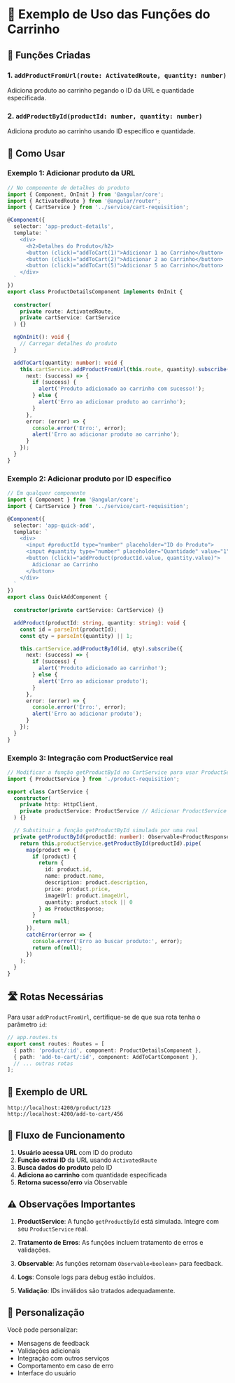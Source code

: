 # 📝 Exemplo de Uso das Funções do Carrinho

## 🎯 Funções Criadas

### 1. `addProductFromUrl(route: ActivatedRoute, quantity: number)`
Adiciona produto ao carrinho pegando o ID da URL e quantidade especificada.

### 2. `addProductById(productId: number, quantity: number)`
Adiciona produto ao carrinho usando ID específico e quantidade.

## 🔧 Como Usar

### Exemplo 1: Adicionar produto da URL

```typescript
// No componente de detalhes do produto
import { Component, OnInit } from '@angular/core';
import { ActivatedRoute } from '@angular/router';
import { CartService } from '../service/cart-requisition';

@Component({
  selector: 'app-product-details',
  template: `
    <div>
      <h2>Detalhes do Produto</h2>
      <button (click)="addToCart(1)">Adicionar 1 ao Carrinho</button>
      <button (click)="addToCart(2)">Adicionar 2 ao Carrinho</button>
      <button (click)="addToCart(5)">Adicionar 5 ao Carrinho</button>
    </div>
  `
})
export class ProductDetailsComponent implements OnInit {
  
  constructor(
    private route: ActivatedRoute,
    private cartService: CartService
  ) {}

  ngOnInit(): void {
    // Carregar detalhes do produto
  }

  addToCart(quantity: number): void {
    this.cartService.addProductFromUrl(this.route, quantity).subscribe({
      next: (success) => {
        if (success) {
          alert('Produto adicionado ao carrinho com sucesso!');
        } else {
          alert('Erro ao adicionar produto ao carrinho');
        }
      },
      error: (error) => {
        console.error('Erro:', error);
        alert('Erro ao adicionar produto ao carrinho');
      }
    });
  }
}
```

### Exemplo 2: Adicionar produto por ID específico

```typescript
// Em qualquer componente
import { Component } from '@angular/core';
import { CartService } from '../service/cart-requisition';

@Component({
  selector: 'app-quick-add',
  template: `
    <div>
      <input #productId type="number" placeholder="ID do Produto">
      <input #quantity type="number" placeholder="Quantidade" value="1">
      <button (click)="addProduct(productId.value, quantity.value)">
        Adicionar ao Carrinho
      </button>
    </div>
  `
})
export class QuickAddComponent {
  
  constructor(private cartService: CartService) {}

  addProduct(productId: string, quantity: string): void {
    const id = parseInt(productId);
    const qty = parseInt(quantity) || 1;

    this.cartService.addProductById(id, qty).subscribe({
      next: (success) => {
        if (success) {
          alert('Produto adicionado ao carrinho!');
        } else {
          alert('Erro ao adicionar produto');
        }
      },
      error: (error) => {
        console.error('Erro:', error);
        alert('Erro ao adicionar produto');
      }
    });
  }
}
```

### Exemplo 3: Integração com ProductService real

```typescript
// Modificar a função getProductById no CartService para usar ProductService real
import { ProductService } from './product-requisition';

export class CartService {
  constructor(
    private http: HttpClient,
    private productService: ProductService // Adicionar ProductService
  ) {}

  // Substituir a função getProductById simulada por uma real
  private getProductById(productId: number): Observable<ProductResponse | null> {
    return this.productService.getProductById(productId).pipe(
      map(product => {
        if (product) {
          return {
            id: product.id,
            name: product.name,
            description: product.description,
            price: product.price,
            imageUrl: product.imageUrl,
            quantity: product.stock || 0
          } as ProductResponse;
        }
        return null;
      }),
      catchError(error => {
        console.error('Erro ao buscar produto:', error);
        return of(null);
      })
    );
  }
}
```

## 🛣️ Rotas Necessárias

Para usar `addProductFromUrl`, certifique-se de que sua rota tenha o parâmetro `id`:

```typescript
// app.routes.ts
export const routes: Routes = [
  { path: 'product/:id', component: ProductDetailsComponent },
  { path: 'add-to-cart/:id', component: AddToCartComponent },
  // ... outras rotas
];
```

## 📱 Exemplo de URL

```
http://localhost:4200/product/123
http://localhost:4200/add-to-cart/456
```

## 🔄 Fluxo de Funcionamento

1. **Usuário acessa URL** com ID do produto
2. **Função extrai ID** da URL usando `ActivatedRoute`
3. **Busca dados do produto** pelo ID
4. **Adiciona ao carrinho** com quantidade especificada
5. **Retorna sucesso/erro** via Observable

## ⚠️ Observações Importantes

1. **ProductService**: A função `getProductById` está simulada. Integre com seu `ProductService` real.

2. **Tratamento de Erros**: As funções incluem tratamento de erros e validações.

3. **Observable**: As funções retornam `Observable<boolean>` para feedback.

4. **Logs**: Console logs para debug estão incluídos.

5. **Validação**: IDs inválidos são tratados adequadamente.

## 🎨 Personalização

Você pode personalizar:
- Mensagens de feedback
- Validações adicionais
- Integração com outros serviços
- Comportamento em caso de erro
- Interface do usuário 